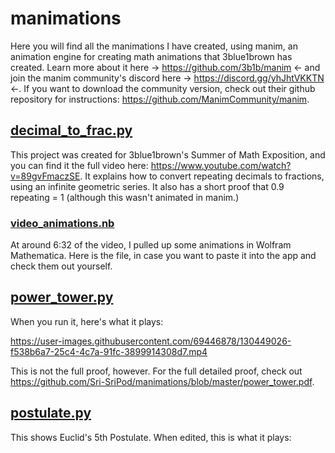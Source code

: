 # manimations
Here you will find all the manimations I have created, using manim, an animation engine for creating math animations that 3blue1brown has created. Learn more about it here -> https://github.com/3b1b/manim <- and join the manim community's discord here -> https://discord.gg/yhJhtVKKTN <-. If you want to download the community version, check out their github repository for instructions: https://github.com/ManimCommunity/manim. 

## [decimal_to_frac.py](https://github.com/Sri-SriPod/manimations/blob/master/decimal_to_frac.py)
This project was created for 3blue1brown's Summer of Math Exposition, and you can find it the full video here: https://www.youtube.com/watch?v=89gvFmaczSE. It explains how to convert repeating decimals to fractions, using an infinite geometric series. It also has a short proof that 0.9 repeating = 1 (although this wasn't animated in manim.)
### [video_animations.nb](https://github.com/Sri-SriPod/manimations/blob/master/video_animations.nb)
At around 6:32 of the video, I pulled up some animations in Wolfram Mathematica. Here is the file, in case you want to paste it into the app and check them out yourself. 

## [power_tower.py](https://github.com/Sri-SriPod/manimations/blob/master/power_tower.py)
When you run it, here's what it plays: 

https://user-images.githubusercontent.com/69446878/130449026-f538b6a7-25c4-4c7a-91fc-3899914308d7.mp4

This is not the full proof, however. For the full detailed proof, check out https://github.com/Sri-SriPod/manimations/blob/master/power_tower.pdf. 

## [postulate.py](https://github.com/Sri-SriPod/manimations/blob/master/postulate.py)

This shows Euclid's 5th Postulate. When edited, this is what it plays: 


